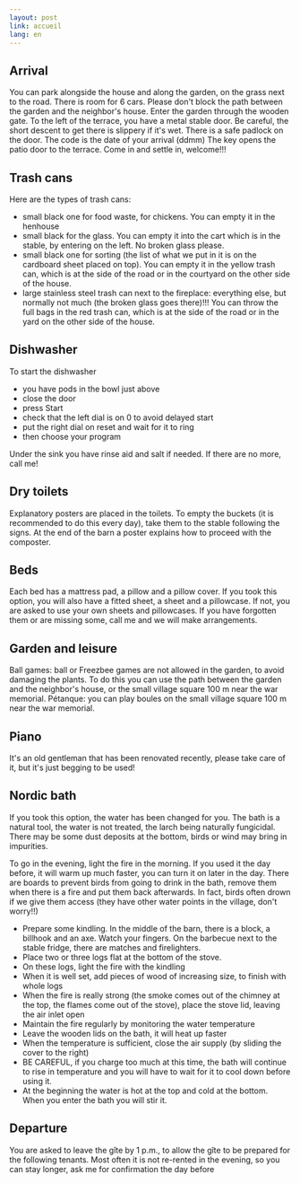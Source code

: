 ```yaml
---
layout: post
link: accueil
lang: en
---
```


## Arrival

You can park alongside the house and along the garden, on the grass next to the road. There is room for 6 cars. Please don't block the path between the garden and the neighbor's house. Enter the garden through the wooden gate. To the left of the terrace, you have a metal stable door. Be careful, the short descent to get there is slippery if it's wet. There is a safe padlock on the door. The code is the date of your arrival (ddmm) The key opens the patio door to the terrace. Come in and settle in, welcome!!!

## Trash cans

Here are the types of trash cans:
- small black one for food waste, for chickens. You can empty it in the henhouse
- small black for the glass. You can empty it into the cart which is in the stable, by entering on the left. No broken glass please.
- small black one for sorting (the list of what we put in it is on the cardboard sheet placed on top). You can empty it in the yellow trash can, which is at the side of the road or in the courtyard on the other side of the house.
- large stainless steel trash can next to the fireplace: everything else, but normally not much (the broken glass goes there)!!! You can throw the full bags in the red trash can, which is at the side of the road or in the yard on the other side of the house.


## Dishwasher

To start the dishwasher
- you have pods in the bowl just above
- close the door
- press Start
- check that the left dial is on 0 to avoid delayed start
- put the right dial on reset and wait for it to ring
- then choose your program

Under the sink you have rinse aid and salt if needed. If there are no more, call me!

## Dry toilets

Explanatory posters are placed in the toilets. To empty the buckets (it is recommended to do this every day), take them to the stable following the signs. At the end of the barn a poster explains how to proceed with the composter.

## Beds

Each bed has a mattress pad, a pillow and a pillow cover. If you took this option, you will also have a fitted sheet, a sheet and a pillowcase. If not, you are asked to use your own sheets and pillowcases. If you have forgotten them or are missing some, call me and we will make arrangements.

## Garden and leisure
Ball games: ball or Freezbee games are not allowed in the garden, to avoid damaging the plants. To do this you can use the path between the garden and the neighbor's house, or the small village square 100 m near the war memorial. Pétanque: you can play boules on the small village square 100 m near the war memorial.

## Piano
It's an old gentleman that has been renovated recently, please take care of it, but it's just begging to be used!

## Nordic bath
If you took this option, the water has been changed for you. The bath is a natural tool, the water is not treated, the larch being naturally fungicidal. There may be some dust deposits at the bottom, birds or wind may bring in impurities.

To go in the evening, light the fire in the morning. If you used it the day before, it will warm up much faster, you can turn it on later in the day.
There are boards to prevent birds from going to drink in the bath, remove them when there is a fire and put them back afterwards. In fact, birds often drown if we give them access (they have other water points in the village, don't worry!!)


- Prepare some kindling. In the middle of the barn, there is a block, a billhook and an axe. Watch your fingers. On the barbecue next to the stable fridge, there are matches and firelighters.
- Place two or three logs flat at the bottom of the stove.
- On these logs, light the fire with the kindling
- When it is well set, add pieces of wood of increasing size, to finish with whole logs
- When the fire is really strong (the smoke comes out of the chimney at the top, the flames come out of the stove), place the stove lid, leaving the air inlet open
- Maintain the fire regularly by monitoring the water temperature
- Leave the wooden lids on the bath, it will heat up faster
- When the temperature is sufficient, close the air supply (by sliding the cover to the right)
- BE CAREFUL, if you charge too much at this time, the bath will continue to rise in temperature and you will have to wait for it to cool down before using it.
- At the beginning the water is hot at the top and cold at the bottom. When you enter the bath you will stir it.



## Departure
You are asked to leave the gîte by 1 p.m., to allow the gîte to be prepared for the following tenants. Most often it is not re-rented in the evening, so you can stay longer, ask me for confirmation the day before


